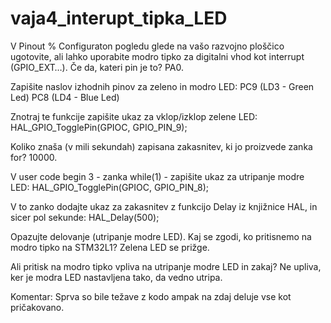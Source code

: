 # vaja4_interupt_tipka_LED

V Pinout % Configuraton pogledu glede na vašo razvojno ploščico ugotovite, ali lahko uporabite modro tipko za digitalni vhod kot interrupt (GPIO_EXT…). Če da, kateri pin je to? PA0.

Zapišite naslov izhodnih pinov za zeleno in modro LED:
PC9 (LD3 - Green Led)  PC8 (LD4 - Blue Led)

Znotraj te funkcije zapišite ukaz za vklop/izklop zelene LED:
HAL_GPIO_TogglePin(GPIOC, GPIO_PIN_9);

Koliko znaša (v mili sekundah) zapisana zakasnitev, ki jo proizvede zanka for?
10000.

V user code begin 3 - zanka while(1) - zapišite ukaz za utripanje modre LED:
HAL_GPIO_TogglePin(GPIOC, GPIO_PIN_8);

V to zanko dodajte ukaz za zakasnitev z funkcijo Delay iz knjižnice HAL, in sicer pol sekunde:
HAL_Delay(500);

Opazujte delovanje (utripanje modre LED). Kaj se zgodi, ko pritisnemo na modro tipko na STM32L1? Zelena LED se prižge.

Ali pritisk na modro tipko vpliva na utripanje modre LED in zakaj? Ne upliva, ker je modra LED nastavljena tako, da vedno utripa.

Komentar: Sprva so bile težave z kodo ampak na zdaj deluje vse kot pričakovano.

